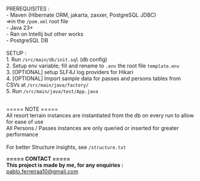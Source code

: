 PREREQUISITES :<br>
                - Maven (Hibernate ORM, jakarta, zaxxer, PostgreSQL JDBC)<br>
                  =>in the `/pom.xml` root file<br>
                - Java 23+<br>
                - Ran on Intellij but other works<br>
                - PostgreSQL DB<br><br>
SETUP :<br>
              1. Run `/src/main/db/init.sql` (db config)<br>
              2. Setup env variable; fill and rename to `.env` the root file `template.env`<br>
              3. [OPTIONAL] setup SLF4J log providers for Hikari<br>
              4. [OPTIONAL] Import sample data for passes and persons tables from CSVs at `/src/main/java/factory/`<br>
              5. Run `/src/main/java/test/App.java`<br><br>

===== NOTE ===== <br>
All resort terrain instances are instantiated from the db on every run to allow for ease of use<br>
All Persons / Passes instances are only queried or inserted for greater performance<br><br>
For better Structure insights, see `/structure.txt`

**===== CONTACT =====**<br>
**This project is made by me, for any enquiries :** pablo.ferreiraa10@gmail.com<br><br><br>
